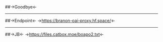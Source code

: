 ##->Goodbye<-

***

##->Endpoint<-
->https://branon-oai-proxy.hf.space/<-


***

##->JB<-
->https://files.catbox.moe/boapo2.txt<-